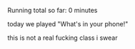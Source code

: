 Running total so far: 0 minutes 

today we played "What's in your phone!"

this is not a real fucking class i swear